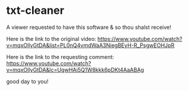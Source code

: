 # txt-cleaner
A viewer requested to have this software & so thou shalst receive!

Here is the link to the original video:
https://www.youtube.com/watch?v=mqxOllyGtDA&list=PL0nQ4vmdWaA3NiegBEyH-R_PsgwEOHJpR

Here is the link to the requesting comment:
https://www.youtube.com/watch?v=mqxOllyGtDA&lc=UgwHAi5Q1W8kkk6pDKt4AaABAg

good day to you!

